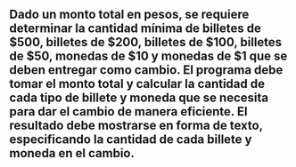 ## Dado un monto total en pesos, se requiere determinar la cantidad mínima de billetes de $500, billetes de $200, billetes de $100, billetes de $50, monedas de $10 y monedas de $1 que se deben entregar como cambio. El programa debe tomar el monto total y calcular la cantidad de cada tipo de billete y moneda que se necesita para dar el cambio de manera eficiente. El resultado debe mostrarse en forma de texto, especificando la cantidad de cada billete y moneda en el cambio.